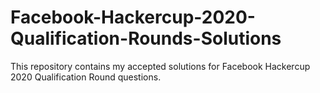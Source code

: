 # Facebook-Hackercup-2020-Qualification-Rounds-Solutions
This repository contains my accepted solutions for Facebook Hackercup 2020 Qualification Round questions. 
